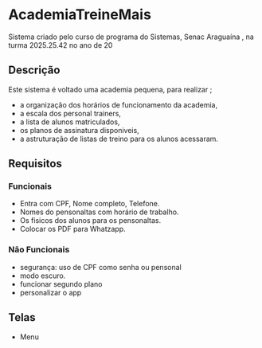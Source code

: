 # AcademiaTreineMais
Sistema criado pelo curso de programa do Sistemas, Senac Araguaína , na turma 2025.25.42 no ano de 20

## Descrição
Este sistema é voltado uma academia pequena, para realizar ;
- a organização dos  horários de  funcionamento da academia,
- a escala dos personal trainers,
- a lista de alunos matriculados,
- os planos de assinatura disponiveis,
- a astruturação de listas de treino para os alunos acessaram.
## Requisitos
### Funcionais
- Entra com CPF, Nome completo, Telefone.
- Nomes do pensonaltas com horário de trabalho.
- Os fisicos dos alunos para os pensonaltas.
- Colocar os PDF para Whatzapp.
### Não Funcionais
- segurança: uso de CPF como senha ou pensonal 
- modo escuro.
- funcionar segundo plano
- personalizar o app
## Telas
- Menu 
